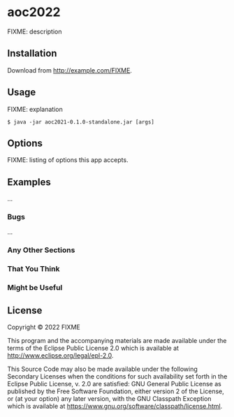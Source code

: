 # aoc2022

FIXME: description

## Installation

Download from http://example.com/FIXME.

## Usage

FIXME: explanation

    $ java -jar aoc2021-0.1.0-standalone.jar [args]

## Options

FIXME: listing of options this app accepts.

## Examples

...

### Bugs

...

### Any Other Sections

### That You Think

### Might be Useful

## License

Copyright © 2022 FIXME

This program and the accompanying materials are made available under the
terms of the Eclipse Public License 2.0 which is available at
http://www.eclipse.org/legal/epl-2.0.

This Source Code may also be made available under the following Secondary
Licenses when the conditions for such availability set forth in the Eclipse
Public License, v. 2.0 are satisfied: GNU General Public License as published by
the Free Software Foundation, either version 2 of the License, or (at your
option) any later version, with the GNU Classpath Exception which is available
at https://www.gnu.org/software/classpath/license.html.
